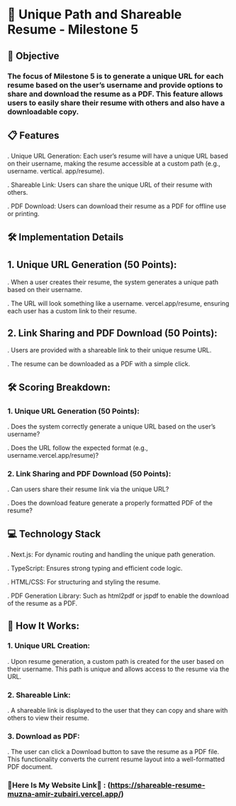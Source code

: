 # 📝 Unique Path and Shareable Resume - Milestone 5

## 🎯 Objective
### The focus of Milestone 5 is to generate a unique URL for each resume based on the user’s username and provide options to share and download the resume as a PDF. This feature allows users to easily share their resume with others and also have a downloadable copy.

## 📋 Features

. Unique URL Generation: Each user’s resume will have a unique URL based on their username, making the resume accessible at a custom path (e.g., username. vertical. app/resume).

. Shareable Link: Users can share the unique URL of their resume with others.

. PDF Download: Users can download their resume as a PDF for offline use or printing.

## 🛠️ Implementation Details

## 1. Unique URL Generation (50 Points):
. When a user creates their resume, the system generates a unique path based on their username.

. The URL will look something like a username. vercel.app/resume, ensuring each user has a custom link to their resume.

## 2. Link Sharing and PDF Download (50 Points):
. Users are provided with a shareable link to their unique resume URL.

. The resume can be downloaded as a PDF with a simple click.

## 🛠️ Scoring Breakdown:

### 1. Unique URL Generation (50 Points):
. Does the system correctly generate a unique URL based on the user’s username?

. Does the URL follow the expected format (e.g., username.vercel.app/resume)?


### 2. Link Sharing and PDF Download (50 Points):
. Can users share their resume link via the unique URL?

. Does the download feature generate a properly formatted PDF of the resume?

## 💻 Technology Stack

. Next.js: For dynamic routing and handling the unique path generation.

. TypeScript: Ensures strong typing and efficient code logic.

. HTML/CSS: For structuring and styling the resume.

. PDF Generation Library: Such as html2pdf or jspdf to enable the download of the resume as a PDF.

## 🚀 How It Works:

### 1. Unique URL Creation:
. Upon resume generation, a custom path is created for the user based on their username. This path is unique and allows access to the resume via the URL.


### 2. Shareable Link:
. A shareable link is displayed to the user that they can copy and share with others to view their resume.


### 3. Download as PDF:
. The user can click a Download button to save the resume as a PDF file. This functionality converts the current resume layout into a well-formatted PDF document.


### 🚀Here Is My Website Link🚀 : (https://shareable-resume-muzna-amir-zubairi.vercel.app/)

